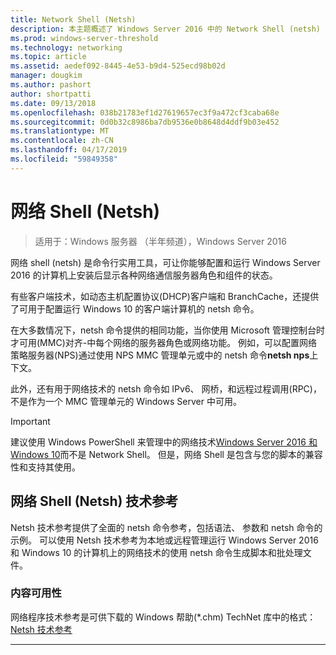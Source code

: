 ```yaml
---
title: Network Shell (Netsh)
description: 本主题概述了 Windows Server 2016 中的 Network Shell (netsh) 命令行实用程序。
ms.prod: windows-server-threshold
ms.technology: networking
ms.topic: article
ms.assetid: aedef092-8445-4e53-b9d4-525ecd98b02d
manager: dougkim
ms.author: pashort
author: shortpatti
ms.date: 09/13/2018
ms.openlocfilehash: 038b21783ef1d27619657ec3f9a472cf3caba68e
ms.sourcegitcommit: 0d0b32c8986ba7db9536e0b8648d4ddf9b03e452
ms.translationtype: MT
ms.contentlocale: zh-CN
ms.lasthandoff: 04/17/2019
ms.locfileid: "59849358"
---
```

# <a name="network-shell-netsh"></a>网络 Shell \(Netsh\)

>适用于：Windows 服务器 （半年频道），Windows Server 2016

网络 shell (netsh) 是命令行实用工具，可让你能够配置和运行 Windows Server 2016 的计算机上安装后显示各种网络通信服务器角色和组件的状态。

有些客户端技术，如动态主机配置协议\(DHCP\)客户端和 BranchCache，还提供了可用于配置运行 Windows 10 的客户端计算机的 netsh 命令。

在大多数情况下，netsh 命令提供的相同功能，当你使用 Microsoft 管理控制台时才可用\(MMC\)对齐\-中每个网络的服务器角色或网络功能。 例如，可以配置网络策略服务器\(NPS\)通过使用 NPS MMC 管理单元或中的 netsh 命令**netsh nps**上下文。

此外，还有用于网络技术的 netsh 命令如 IPv6、 网桥，和远程过程调用\(RPC\)，不是作为一个 MMC 管理单元的 Windows Server 中可用。

>[!IMPORTANT]
>建议使用 Windows PowerShell 来管理中的网络技术[Windows Server 2016 和 Windows 10](https://technet.microsoft.com/library/mt156917.aspx)而不是 Network Shell。 但是，网络 Shell 是包含与您的脚本的兼容性和支持其使用。

## <a name="network-shell-netsh-technical-reference"></a>网络 Shell (Netsh) 技术参考

Netsh 技术参考提供了全面的 netsh 命令参考，包括语法、 参数和 netsh 命令的示例。 可以使用 Netsh 技术参考为本地或远程管理运行 Windows Server 2016 和 Windows 10 的计算机上的网络技术的使用 netsh 命令生成脚本和批处理文件。  
  
### <a name="content-availability"></a>内容可用性  
  
网络程序技术参考是可供下载的 Windows 帮助\(*.chm\) TechNet 库中的格式：[Netsh 技术参考](https://gallery.technet.microsoft.com/Netsh-Technical-Reference-c46523dc)  
  
---
